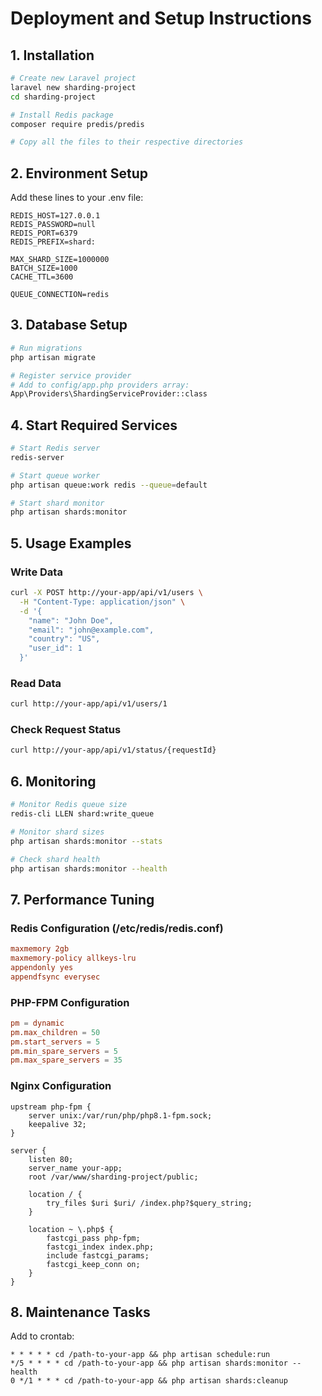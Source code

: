 # Deployment and Setup Instructions

## 1. Installation

```bash
# Create new Laravel project
laravel new sharding-project
cd sharding-project

# Install Redis package
composer require predis/predis

# Copy all the files to their respective directories
```

## 2. Environment Setup

Add these lines to your .env file:
```env
REDIS_HOST=127.0.0.1
REDIS_PASSWORD=null
REDIS_PORT=6379
REDIS_PREFIX=shard:

MAX_SHARD_SIZE=1000000
BATCH_SIZE=1000
CACHE_TTL=3600

QUEUE_CONNECTION=redis
```

## 3. Database Setup

```bash
# Run migrations
php artisan migrate

# Register service provider
# Add to config/app.php providers array:
App\Providers\ShardingServiceProvider::class
```

## 4. Start Required Services

```bash
# Start Redis server
redis-server

# Start queue worker
php artisan queue:work redis --queue=default

# Start shard monitor
php artisan shards:monitor
```

## 5. Usage Examples

### Write Data
```bash
curl -X POST http://your-app/api/v1/users \
  -H "Content-Type: application/json" \
  -d '{
    "name": "John Doe",
    "email": "john@example.com",
    "country": "US",
    "user_id": 1
  }'
```

### Read Data
```bash
curl http://your-app/api/v1/users/1
```

### Check Request Status
```bash
curl http://your-app/api/v1/status/{requestId}
```

## 6. Monitoring

```bash
# Monitor Redis queue size
redis-cli LLEN shard:write_queue

# Monitor shard sizes
php artisan shards:monitor --stats

# Check shard health
php artisan shards:monitor --health
```

## 7. Performance Tuning

### Redis Configuration (/etc/redis/redis.conf)
```conf
maxmemory 2gb
maxmemory-policy allkeys-lru
appendonly yes
appendfsync everysec
```

### PHP-FPM Configuration
```conf
pm = dynamic
pm.max_children = 50
pm.start_servers = 5
pm.min_spare_servers = 5
pm.max_spare_servers = 35
```

### Nginx Configuration
```nginx
upstream php-fpm {
    server unix:/var/run/php/php8.1-fpm.sock;
    keepalive 32;
}

server {
    listen 80;
    server_name your-app;
    root /var/www/sharding-project/public;

    location / {
        try_files $uri $uri/ /index.php?$query_string;
    }

    location ~ \.php$ {
        fastcgi_pass php-fpm;
        fastcgi_index index.php;
        include fastcgi_params;
        fastcgi_keep_conn on;
    }
}
```

## 8. Maintenance Tasks

Add to crontab:
```crontab
* * * * * cd /path-to-your-app && php artisan schedule:run
*/5 * * * * cd /path-to-your-app && php artisan shards:monitor --health
0 */1 * * * cd /path-to-your-app && php artisan shards:cleanup
```